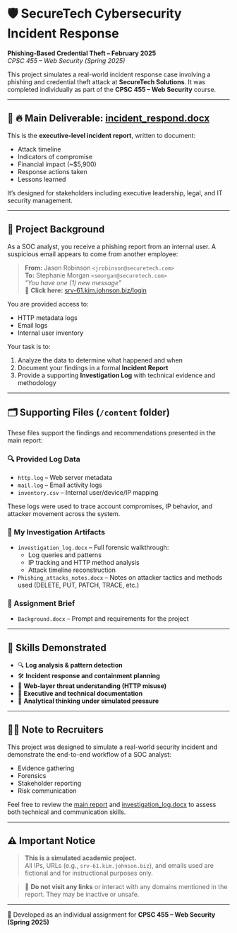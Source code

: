 # 🛡️ SecureTech Cybersecurity Incident Response  
**Phishing-Based Credential Theft – February 2025**  
_CPSC 455 – Web Security (Spring 2025)_

This project simulates a real-world incident response case involving a phishing and credential theft attack at **SecureTech Solutions**. It was completed individually as part of the **CPSC 455 – Web Security** course.

---

## 📄 🔥 Main Deliverable: [incident_respond.docx](Incident_respond.docx)

This is the **executive-level incident report**, written to document:
- Attack timeline
- Indicators of compromise
- Financial impact (~$5,900)
- Response actions taken
- Lessons learned

It’s designed for stakeholders including executive leadership, legal, and IT security management.

---

## 🧠 Project Background

As a SOC analyst, you receive a phishing report from an internal user. A suspicious email appears to come from another employee:

> **From:** Jason Robinson `<jrobinson@securetech.com>`  
> **To:** Stephanie Morgan `<smorgan@securetech.com>`  
> _"You have one (1) new message"_  
> 🔗 **Click here:** [srv-61.kim.johnson.biz/login](http://srv-61.kim.johnson.biz/login)

You are provided access to:
- HTTP metadata logs
- Email logs
- Internal user inventory

Your task is to:
1. Analyze the data to determine what happened and when
2. Document your findings in a formal **Incident Report**
3. Provide a supporting **Investigation Log** with technical evidence and methodology

---

## 🗂️ Supporting Files (`/content` folder)

These files support the findings and recommendations presented in the main report:

### 🔍 Provided Log Data
- `http.log` – Web server metadata
- `mail.log` – Email activity logs
- `inventory.csv` – Internal user/device/IP mapping

These logs were used to trace account compromises, IP behavior, and attacker movement across the system.

### 🧪 My Investigation Artifacts
- `investigation_log.docx` – Full forensic walkthrough:
  - Log queries and patterns
  - IP tracking and HTTP method analysis
  - Attack timeline reconstruction
- `Phishing_attacks_notes.docx` – Notes on attacker tactics and methods used (DELETE, PUT, PATCH, TRACE, etc.)

### 📘 Assignment Brief
- `Background.docx` – Prompt and requirements for the project

---

## 💼 Skills Demonstrated

- 🔍 **Log analysis & pattern detection**
- 🛠 **Incident response and containment planning**
- 🔐 **Web-layer threat understanding (HTTP misuse)**
- 📄 **Executive and technical documentation**
- 🧠 **Analytical thinking under simulated pressure**

---

## 🧑‍💼 Note to Recruiters

This project was designed to simulate a real-world security incident and demonstrate the end-to-end workflow of a SOC analyst:
- Evidence gathering
- Forensics
- Stakeholder reporting
- Risk communication

Feel free to review the [main report](incident_respond.docx) and [investigation_log.docx](content/investigation_log.docx) to assess both technical and communication skills.

---

## ⚠️ Important Notice

> **This is a simulated academic project.**  
> All IPs, URLs (e.g., `srv-61.kim.johnson.biz`), and emails used are fictional and for instructional purposes only.

> 🚫 **Do not visit any links** or interact with any domains mentioned in the report. They may be inactive or unsafe.

---

📎 Developed as an individual assignment for **CPSC 455 – Web Security (Spring 2025)**
